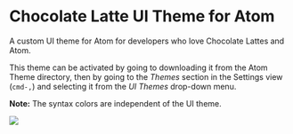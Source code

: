 # Chocolate Latte UI Theme for Atom

A custom UI theme for Atom for developers who love Chocolate Lattes and Atom.

This theme can be activated by going to downloading it from the Atom Theme directory, then by going to the _Themes_ section in the Settings view (`cmd-,`) and selecting it from the _UI Themes_ drop-down menu.

**Note:** The syntax colors are independent of the UI theme.

![](https://raw.githubusercontent.com/room316studios/bellhop-dark-ui/master/screenshot.png)

